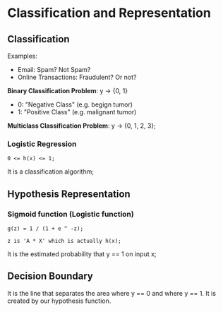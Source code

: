 # Classification and Representation

## Classification
Examples:
- Email: Spam? Not Spam?
- Online Transactions: Fraudulent? Or not?

**Binary Classification Problem**: y -> {0, 1}
- 0: "Negative Class" (e.g. begign tumor)
- 1: "Positive Class" (e.g. malignant tumor)

**Multiclass Classification Problem**: y -> {0, 1, 2, 3};

### Logistic Regression
```
0 <= h(x) <= 1;
```
It is a classification algorithm;

## Hypothesis Representation

### Sigmoid function (Logistic function)
```
g(z) = 1 / (1 + e ^ -z);

z is 'A * X' which is actually h(x);
```

It is the estimated probability that y == 1 on input x;

## Decision Boundary
It is the line that separates the area where y == 0 and where y == 1.
It is created by our hypothesis function.
